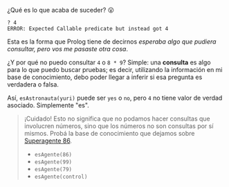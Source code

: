 ¿Qué es lo que acaba de suceder? :open_mouth: 

```
? 4
ERROR: Expected Callable predicate but instead got 4
```

Esta es la forma que Prolog tiene de decirnos _esperaba algo que pudiera consultar, pero vos me pasaste otra cosa_.

¿Y por qué no puedo consultar `4` o `8 * 9`? Simple: una **consulta** es algo para lo que puedo buscar pruebas; es decir, utilizando la información en mi base de conocimiento, debo poder llegar a inferir si esa pregunta es verdadera o falsa. 

Así, `esAstronauta(yuri)` puede ser `yes` o `no`, pero `4` no tiene valor de verdad asociado. Simplemente "es".   

> ¡Cuidado! Esto no significa que no podamos hacer consultas que involucren números, sino que los números no son consultas por sí mismos. Probá la base de conocimiento que dejamos sobre [Superagente 86](https://es.wikipedia.org/wiki/Superagente_86_(serie_de_televisi%C3%B3n)). 
> 
> * `esAgente(86)`
> * `esAgente(99)`
> * `esAgente(79)`
> * `esAgente(control)`

